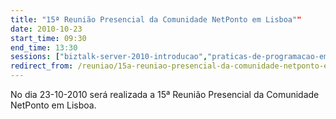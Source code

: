 ```yaml
---
title: "15ª Reunião Presencial da Comunidade NetPonto em Lisboa""
date: 2010-10-23
start_time: 09:30
end_time: 13:30
sessions: ["biztalk-server-2010-introducao","praticas-de-programacao-em-net"]
redirect_from: /reuniao/15a-reuniao-presencial-da-comunidade-netponto-em-lisboa/
---
```

No dia 23-10-2010 será realizada a 15ª Reunião Presencial da Comunidade NetPonto em Lisboa.